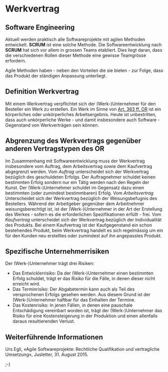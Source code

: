# Werkvertrag

## Software Engineering

Aktuell werden praktisch alle Softwareprojekte mit agilen Methoden
entwickelt. **SCRUM** ist eine solche Methode. Die Softwareentwicklung
nach **SCRUM** hat sich vor allem in grossen Teams etabliert. Dies liegt
daran, dass die verschiedenen Rollen dieser Methode eine gewisse
Teamgrösse erfordern.

Agile Methoden haben - neben den Vorteilen die sie bieten - zur Folge,
dass das Produkt der ständigen Anpassung unterliegt.

## Definition Werkvertrag

Mit einem Werkvertrag verpflichtet sich der (Werk-)Unternehmer für den
Besteller ein Werk zu erstellen. Ein Werk im Sinne von
[Art. 363 ff. OR](https://www.fedlex.admin.ch/eli/cc/27/317_321_377/de#part_2/tit_11)
ist ein
körperliches oder unkörperliches Arbeitsergebnis. Heute ist unbestritten, dass
auch unkörperliche Werke - und damit insbesondere auch Software - Gegenstand
von Werkverträgen sein können.

## Abgrenzung des Werkvertrags gegenüber anderen Vertragstypen des OR

Im Zusammenhang mit Softwareentwicklung muss der Werkvertrag
insbesondere vom Auftrag, dem Arbeitsvertrag sowie dem Kaufvertrag
abgegrenzt werden.
Vom *Auftrag* unterscheidet sich der Werkvertrag bezüglich des
geschuldeten Erfolgs. Der Auftragnehmer schuldet keinen bestimmten
Erfolg sondern nur ein Tätig werden nach den Regeln der Kunst. Der
(Werk-)Unternehmer schuldet im Gegensatz dazu einen bestimmten (oder
zumindest bestimmbaren) Erfolg.
Vom *Arbeitsvertrag* Unterscheidet sich der Werkvertrag bezüglich der
Weisungsbefugnis des Bestellers. Während der Arbeitgeber gegenüber dem
Arbeitnehmer weisungsberechtigt ist, ist der (Werk-)Unternehmer in der
Art der Erstellung des Werkes - sofern es die erforderlichen
Spezifikationen erfüllt - frei.
Vom *Kaufvertrag* unterscheidet sich der Werkvertrag bezüglich der
Individualität des Produkts. Bei einem Kaufvertrag ist der
Kaufgegenstand ein schon bestehendes Produkt, beim Werkvertrag handelt
es sich regelmässig um ein für den Kunden neu erstelltes oder zumindest
auf ihn angepasstes Produkt.

## Spezifische Unternehmerrisiken

Der (Werk-)Unternehmer trägt drei Risiken:

* Das Entwicklerrisiko: Da der (Werk-)Unternehmer einen bestimmten
  Erfolg schuldet, trägt er das Risiko für die Fälle, in denen dieser
  nicht erreicht wird.
* Das Terminrisiko: Der Abgabetermin kann auch als Teil des
  versprochenen Erfolgs gesehen werden. Aus diesem Grund ist der
  (Werk-)Unternehmer haftbar für das Einhalten der Termine.
* Das Kostenrisiko: In jenen Fällen, in denen eine pauschale
  Entschädigung vereinbart worden ist, trägt der (Werk-)Unternehmer das
  Risiko für eine Kostensteigerung in der Produktion und einen
  allenfalls daraus resultierenden Verlust.

## Weiterführende Informationen

Urs Egli, «Agile Softwareprojekte: Rechtliche Qualifikation und
vertragliche Umsetzung», Jusletter, 31. August 2015.

;-)